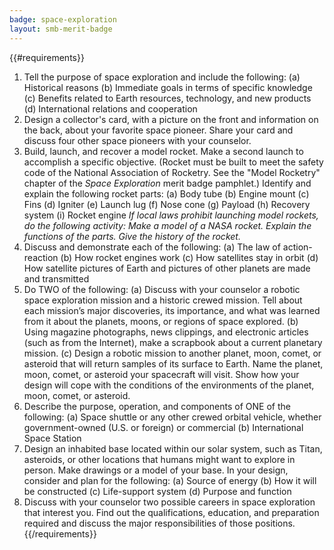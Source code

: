 ```yaml
---
badge: space-exploration
layout: smb-merit-badge
---
```


{{#requirements}}
1. Tell the purpose of space exploration and include the following:
    (a) Historical reasons
    (b) Immediate goals in terms of specific knowledge
    (c) Benefits related to Earth resources, technology, and new products
    (d) International relations and cooperation
2. Design a collector's card, with a picture on the front and information on the back, about your favorite space pioneer. Share your card and discuss four other space pioneers with your counselor.
3. Build, launch, and recover a model rocket. Make a second launch to accomplish a specific objective. (Rocket must be built to meet the safety code of the National Association of Rocketry. See the "Model Rocketry" chapter of the *Space Exploration* merit badge pamphlet.) Identify and explain the following rocket parts:
    (a) Body tube
    (b) Engine mount
    (c) Fins
    (d) Igniter
    (e) Launch lug
    (f) Nose cone
    (g) Payload
    (h) Recovery system
    (i) Rocket engine
    *If local laws prohibit launching model rockets, do the following activity: Make a model of a NASA rocket. Explain the functions of the parts. Give the history of the rocket.*
4. Discuss and demonstrate each of the following:
    (a) The law of action-reaction
    (b) How rocket engines work
    (c) How satellites stay in orbit
    (d) How satellite pictures of Earth and pictures of other planets are made and transmitted
5. Do TWO of the following:
    (a) Discuss with your counselor a robotic space exploration mission and a historic crewed mission. Tell about each mission’s major discoveries, its importance, and what was learned from it about the planets, moons, or regions of space explored.
    (b) Using magazine photographs, news clippings, and electronic articles (such as from the Internet), make a scrapbook about a current planetary mission.
    (c) Design a robotic mission to another planet, moon, comet, or asteroid that will return samples of its surface to Earth. Name the planet, moon, comet, or asteroid your spacecraft will visit. Show how your design will cope with the conditions of the environments of the planet, moon, comet, or asteroid.
6. Describe the purpose, operation, and components of ONE of the following:
    (a) Space shuttle or any other crewed orbital vehicle, whether government-owned (U.S. or foreign) or commercial
    (b) International Space Station
7. Design an inhabited base located within our solar system, such as Titan, asteroids, or other locations that humans might want to explore in person. Make drawings or a model of your base. In your design, consider and plan for the following:
    (a) Source of energy
    (b) How it will be constructed
    (c) Life-support system
    (d) Purpose and function
8. Discuss with your counselor two possible careers in space exploration that interest you. Find out the qualifications, education, and preparation required and discuss the major responsibilities of those positions.
{{/requirements}}
